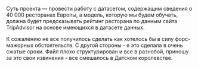 Суть проекта — провести работу с датасетом, содержащим сведения о 40 000 ресторанах Европы, а модель, которую мы будем обучать, должна будет предсказывать рейтинг ресторана по данным сайта TripAdvisor на основе имеющихся в датасете данных.

К сожалению не все получилось сделать как хотелось бы в силу форс-мажорных обстоятельств. С другой стороны - я это сделала в очень сжатые сроки. Файл плохо структурирован и все в разнобой, приношу за это свои извинения - все смешалось в Датском королевстве.
